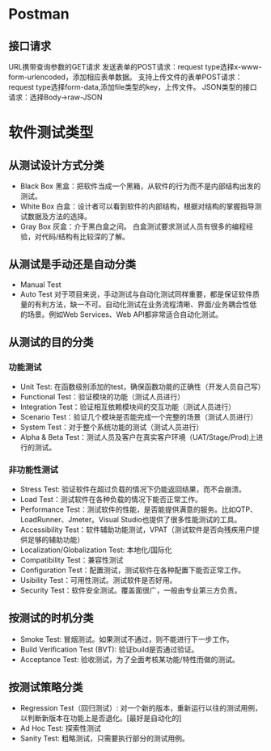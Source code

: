 # Postman

## 接口请求


URL携带查询参数的GET请求
发送表单的POST请求：request type选择x-www-form-urlencoded，添加相应表单数据。
支持上传文件的表单POST请求： request type选择form-data,添加file类型的key，上传文件。
JSON类型的接口请求：选择Body->raw-JSON



# 软件测试类型
## 从测试设计方式分类
- Black Box 黑盒：把软件当成一个黑箱，从软件的行为而不是内部结构出发的测试。
- White Box 白盒：设计者可以看到软件的内部结构，根据对结构的掌握指导测试数据及方法的选择。
- Gray Box  灰盒：介于黑白盒之间。
白盒测试要求测试人员有很多的编程经验，对代码/结构有比较深的了解。

## 从测试是手动还是自动分类
- Manual Test
- Auto Test
对于项目来说，手动测试与自动化测试同样重要，都是保证软件质量的有利方法，缺一不可。自动化测试在业务流程清晰、界面/业务耦合性低的场景。例如Web Services、Web API都非常适合自动化测试。

## 从测试的目的分类

### 功能测试
- Unit Test: 在函数级别添加的test，确保函数功能的正确性（开发人员自己写）
- Functional Test：验证模块的功能（测试人员进行）
- Integration Test：验证相互依赖模块间的交互功能（测试人员进行）
- Scenario Test：验证几个模块是否能完成一个完整的场景（测试人员进行）
- System Test：对于整个系统功能的测试（测试人员进行）
- Alpha & Beta Test：测试人员及客户在真实客户环境（UAT/Stage/Prod)上进行的测试。

### 非功能性测试
- Stress Test: 验证软件在超过负载的情况下仍能返回结果，而不会崩溃。
- Load Test：测试软件在各种负载的情况下能否正常工作。
- Performance Test：测试软件的性能，是否能提供满意的服务。比如QTP、LoadRunner、Jmeter。Visual Studio也提供了很多性能测试的工具。
- Accessibility Test：软件辅助功能测试，VPAT（测试软件是否向残疾用户提供足够的辅助功能）
- Localization/Globalization Test: 本地化/国际化
- Compatibility Test：兼容性测试
- Configuration Test：配置测试，测试软件在各种配置下能否正常工作。
- Usibility Test：可用性测试。测试软件是否好用。
- Security Test：软件安全测试。覆盖面很广，一般由专业第三方负责。

## 按测试的时机分类
- Smoke Test: 冒烟测试。如果测试不通过，则不能进行下一步工作。
- Build Verification Test (BVT): 验证build是否通过验证。
- Acceptance Test: 验收测试，为了全面考核某功能/特性而做的测试。

## 按测试策略分类
- Regression Test（回归测试）: 对一个新的版本，重新运行以往的测试用例，以判断新版本在功能上是否退化。[最好是自动化的]
- Ad Hoc Test: 探索性测试
- Sanity Test: 粗略测试，只需要执行部分的测试用例。


